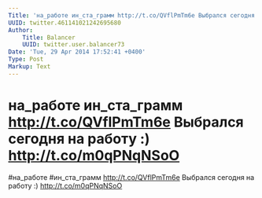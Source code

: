 ```yaml
---
Title: 'на_работе ин_ста_грамм http://t.co/QVflPmTm6e Выбрался сегодня на работу :) http://t.co/m0qPNqNSoO'
UUID: twitter.461141021242695680
Author:
    Title: Balancer
    UUID: twitter.user.balancer73
Date: 'Tue, 29 Apr 2014 17:52:41 +0400'
Type: Post
Markup: Text
---
```


# на_работе ин_ста_грамм http://t.co/QVflPmTm6e Выбрался сегодня на работу :) http://t.co/m0qPNqNSoO

#на_работе #ин_ста_грамм http://t.co/QVflPmTm6e
Выбрался сегодня на работу :) http://t.co/m0qPNqNSoO